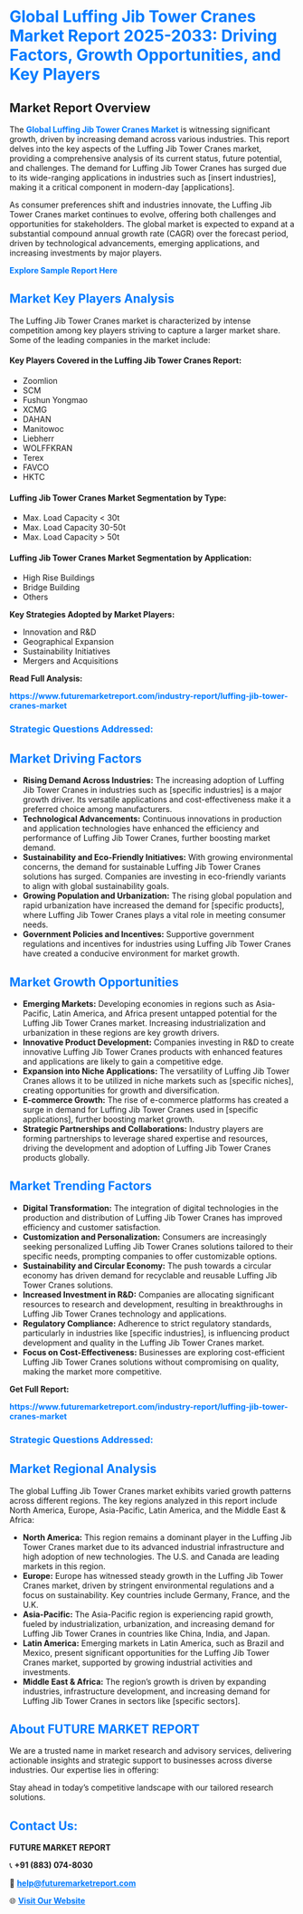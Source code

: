 <h1 style="color: #007BFF;">Global Luffing Jib Tower Cranes Market Report 2025-2033: Driving Factors, Growth Opportunities, and Key Players</h1>

<section id="overview">
<h2>Market Report Overview</h2>
<p>The <a href="https://www.futuremarketreport.com/industry-report/luffing-jib-tower-cranes-market" style="color: #007BFF; text-decoration: none;"><strong>Global Luffing Jib Tower Cranes Market</strong></a> is witnessing significant growth, driven by increasing demand across various industries. This report delves into the key aspects of the Luffing Jib Tower Cranes market, providing a comprehensive analysis of its current status, future potential, and challenges. The demand for Luffing Jib Tower Cranes has surged due to its wide-ranging applications in industries such as [insert industries], making it a critical component in modern-day [applications].</p>
<p>As consumer preferences shift and industries innovate, the Luffing Jib Tower Cranes market continues to evolve, offering both challenges and opportunities for stakeholders. The global market is expected to expand at a substantial compound annual growth rate (CAGR) over the forecast period, driven by technological advancements, emerging applications, and increasing investments by major players.</p>
</section>

<section id="overview">
<p><a href="https://www.futuremarketreport.com/request-sample/reportId=26597" style="color: #007BFF; text-decoration: none;"><strong>Explore Sample Report Here</strong></a></p>
</section>

<section id="key-players">
<h2 style="color: #007BFF;">Market Key Players Analysis</h2>
<p>The Luffing Jib Tower Cranes market is characterized by intense competition among key players striving to capture a larger market share. Some of the leading companies in the market include:</p>
<h4>Key Players Covered in the Luffing Jib Tower Cranes Report:</h4>
<ul><li>Zoomlion</li><li>SCM</li><li>Fushun Yongmao</li><li>XCMG</li><li>DAHAN</li><li>Manitowoc</li><li>Liebherr</li><li>WOLFFKRAN</li><li>Terex</li><li>FAVCO</li><li>HKTC</li></ul>
<h4>Luffing Jib Tower Cranes Market Segmentation by Type:</h4>
<ul><li>Max. Load Capacity &lt; 30t</li><li>Max. Load Capacity 30-50t</li><li>Max. Load Capacity &gt; 50t</li></ul>

<h4>Luffing Jib Tower Cranes Market Segmentation by Application:</h4>
<ul><li>High Rise Buildings</li><li>Bridge Building</li><li>Others</li></ul>
<p><strong>Key Strategies Adopted by Market Players:</strong></p>
<ul>
<li>Innovation and R&D</li>
<li>Geographical Expansion</li>
<li>Sustainability Initiatives</li>
<li>Mergers and Acquisitions</li>
</ul>
</section>

<section>
<p><strong>Read Full Analysis: </strong></p><a href="https://www.futuremarketreport.com/industry-report/luffing-jib-tower-cranes-market" style="color: #007BFF; text-decoration: none;"><strong>https://www.futuremarketreport.com/industry-report/luffing-jib-tower-cranes-market</strong></a>
<h3 style="color: #007BFF;">Strategic Questions Addressed:</h3>
</section>

<section id="driving-factors">
<h2 style="color: #007BFF;">Market Driving Factors</h2>
<ul>
<li><strong>Rising Demand Across Industries:</strong> The increasing adoption of Luffing Jib Tower Cranes in industries such as [specific industries] is a major growth driver. Its versatile applications and cost-effectiveness make it a preferred choice among manufacturers.</li>
<li><strong>Technological Advancements:</strong> Continuous innovations in production and application technologies have enhanced the efficiency and performance of Luffing Jib Tower Cranes, further boosting market demand.</li>
<li><strong>Sustainability and Eco-Friendly Initiatives:</strong> With growing environmental concerns, the demand for sustainable Luffing Jib Tower Cranes solutions has surged. Companies are investing in eco-friendly variants to align with global sustainability goals.</li>
<li><strong>Growing Population and Urbanization:</strong> The rising global population and rapid urbanization have increased the demand for [specific products], where Luffing Jib Tower Cranes plays a vital role in meeting consumer needs.</li>
<li><strong>Government Policies and Incentives:</strong> Supportive government regulations and incentives for industries using Luffing Jib Tower Cranes have created a conducive environment for market growth.</li>
</ul>
</section>

<section id="growth-opportunities">
<h2 style="color: #007BFF;">Market Growth Opportunities</h2>
<ul>
<li><strong>Emerging Markets:</strong> Developing economies in regions such as Asia-Pacific, Latin America, and Africa present untapped potential for the Luffing Jib Tower Cranes market. Increasing industrialization and urbanization in these regions are key growth drivers.</li>
<li><strong>Innovative Product Development:</strong> Companies investing in R&D to create innovative Luffing Jib Tower Cranes products with enhanced features and applications are likely to gain a competitive edge.</li>
<li><strong>Expansion into Niche Applications:</strong> The versatility of Luffing Jib Tower Cranes allows it to be utilized in niche markets such as [specific niches], creating opportunities for growth and diversification.</li>
<li><strong>E-commerce Growth:</strong> The rise of e-commerce platforms has created a surge in demand for Luffing Jib Tower Cranes used in [specific applications], further boosting market growth.</li>
<li><strong>Strategic Partnerships and Collaborations:</strong> Industry players are forming partnerships to leverage shared expertise and resources, driving the development and adoption of Luffing Jib Tower Cranes products globally.</li>
</ul>
</section>

<section id="trending-factors">
<h2 style="color: #007BFF;">Market Trending Factors</h2>
<ul>
<li><strong>Digital Transformation:</strong> The integration of digital technologies in the production and distribution of Luffing Jib Tower Cranes has improved efficiency and customer satisfaction.</li>
<li><strong>Customization and Personalization:</strong> Consumers are increasingly seeking personalized Luffing Jib Tower Cranes solutions tailored to their specific needs, prompting companies to offer customizable options.</li>
<li><strong>Sustainability and Circular Economy:</strong> The push towards a circular economy has driven demand for recyclable and reusable Luffing Jib Tower Cranes solutions.</li>
<li><strong>Increased Investment in R&D:</strong> Companies are allocating significant resources to research and development, resulting in breakthroughs in Luffing Jib Tower Cranes technology and applications.</li>
<li><strong>Regulatory Compliance:</strong> Adherence to strict regulatory standards, particularly in industries like [specific industries], is influencing product development and quality in the Luffing Jib Tower Cranes market.</li>
<li><strong>Focus on Cost-Effectiveness:</strong> Businesses are exploring cost-efficient Luffing Jib Tower Cranes solutions without compromising on quality, making the market more competitive.</li>
</ul>
</section>

<section>
<p><strong>Get Full Report: </strong></p><a href="https://www.futuremarketreport.com/industry-report/luffing-jib-tower-cranes-market" style="color: #007BFF; text-decoration: none;"><strong>https://www.futuremarketreport.com/industry-report/luffing-jib-tower-cranes-market</strong></a>
<h3 style="color: #007BFF;">Strategic Questions Addressed:</h3>
</section>


<section id="regional-analysis">
<h2 style="color: #007BFF;">Market Regional Analysis</h2>
<p>The global Luffing Jib Tower Cranes market exhibits varied growth patterns across different regions. The key regions analyzed in this report include North America, Europe, Asia-Pacific, Latin America, and the Middle East & Africa:</p>
<ul>
<li><strong>North America:</strong> This region remains a dominant player in the Luffing Jib Tower Cranes market due to its advanced industrial infrastructure and high adoption of new technologies. The U.S. and Canada are leading markets in this region.</li>
<li><strong>Europe:</strong> Europe has witnessed steady growth in the Luffing Jib Tower Cranes market, driven by stringent environmental regulations and a focus on sustainability. Key countries include Germany, France, and the U.K.</li>
<li><strong>Asia-Pacific:</strong> The Asia-Pacific region is experiencing rapid growth, fueled by industrialization, urbanization, and increasing demand for Luffing Jib Tower Cranes in countries like China, India, and Japan.</li>
<li><strong>Latin America:</strong> Emerging markets in Latin America, such as Brazil and Mexico, present significant opportunities for the Luffing Jib Tower Cranes market, supported by growing industrial activities and investments.</li>
<li><strong>Middle East & Africa:</strong> The region’s growth is driven by expanding industries, infrastructure development, and increasing demand for Luffing Jib Tower Cranes in sectors like [specific sectors].</li>
</ul>
</section>

<footer>
<h2 style="color: #007BFF;">About FUTURE MARKET REPORT</h2>
<p>We are a trusted name in market research and advisory services, delivering actionable insights and strategic support to businesses across diverse industries. Our expertise lies in offering:</p>

<p>Stay ahead in today’s competitive landscape with our tailored research solutions.</p>

<h2 style="color: #007BFF;">Contact Us:</h2>
<p><strong>FUTURE MARKET REPORT</strong></p>
<p>📞 <strong>+91 (883) 074-8030</strong></p>
<p>📧 <strong><a href="mailto:help@futuremarketreport.com" style="color: #007BFF;">help@futuremarketreport.com</a></strong></p>
<p>🌐 <strong><a href="https://www.futuremarketreport.com/" style="color: #007BFF;">Visit Our Website</a></strong></p>
</footer>